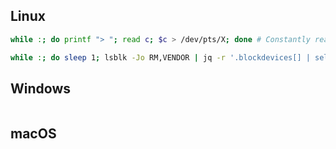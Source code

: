 ## Linux

```bash 1.
while :; do printf "> "; read c; $c > /dev/pts/X; done # Constantly reads input and executes command, redirecting output to specified terminal.
```
```bash 2.
while :; do sleep 1; lsblk -Jo RM,VENDOR | jq -r '.blockdevices[] | select(.rm == true) | select(.vendor != null) | .vendor' | { read -r line || shutdown now; } done # Simple USB kill switch; in this case, it shuts down the system.
```

## Windows

```powershell 1.
```

## macOS

```zsh 1.
```
